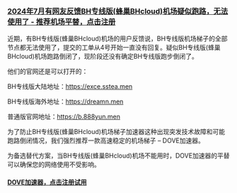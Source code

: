 ### [2024年7月有网友反馈BH专线版(蜂巢BHcloud)机场疑似跑路，无法使用了 - 推荐机场平替，点击注册](https://dove8.cc/a.php?asbcbO1PCgF)

近期，有BH专线版(蜂巢BHcloud)机场的用户反馈说，BH专线版机场梯子的全部节点都无法使用了，提交的工单从4号开始一直没有回复。疑似BH专线版(蜂巢BHcloud)机场跑路倒闭了，现阶段还没有确定BH专线版跑步倒闭了。

他们的官网还是可以打开的：

BH专线版大陆地址：https://exce.sstea.men

BH专线版海外地址：https://dreamn.men

普通版官网地址：https://b.888yun.men

为了防止BH专线版(蜂巢BHcloud)机场梯子加速器这种出现突发技术故障和可能跑路倒闭情况，我们强烈推荐一款高速稳定的机场梯子 – DOVE加速器。

为备选替代方案，当BH专线版(蜂巢BHcloud)机场不能用时，DOVE加速器的平替可以确保您的网络使用不受影响。

#### [DOVE加速器，点击注册试用](https://dove8.cc/a.php?asbcbO1PCgF)
